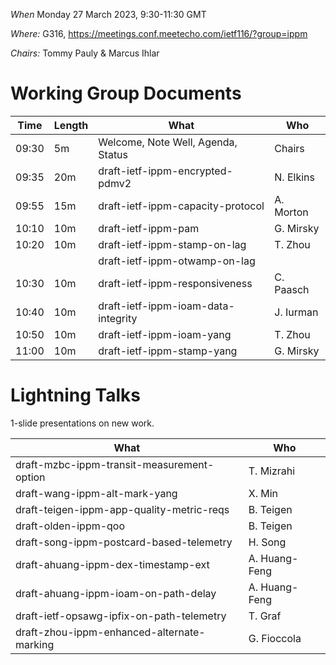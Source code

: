 *When*   Monday 27 March 2023, 9:30-11:30 GMT

*Where:*  G316, https://meetings.conf.meetecho.com/ietf116/?group=ippm

*Chairs:* Tommy Pauly & Marcus Ihlar

# Working Group Documents

| Time    | Length | What                                        | Who          |
|---------|--------|---------------------------------------------|--------------|
| 09:30   | 5m     | Welcome, Note Well, Agenda, Status          | Chairs       |
| 09:35   | 20m    | draft-ietf-ippm-encrypted-pdmv2             | N. Elkins    |
| 09:55   | 15m    | draft-ietf-ippm-capacity-protocol           | A. Morton    |
| 10:10   | 10m    | draft-ietf-ippm-pam                         | G. Mirsky    |
| 10:20   | 10m    | draft-ietf-ippm-stamp-on-lag                | T. Zhou      |
|         |        | draft-ietf-ippm-otwamp-on-lag               |              |
| 10:30   | 10m    | draft-ietf-ippm-responsiveness              | C. Paasch    |
| 10:40   | 10m    | draft-ietf-ippm-ioam-data-integrity         | J. Iurman    |
| 10:50   | 10m    | draft-ietf-ippm-ioam-yang                   | T. Zhou      |
| 11:00   | 10m    | draft-ietf-ippm-stamp-yang                  | G. Mirsky    |


# Lightning Talks

1-slide presentations on new work.

| What                                        | Who          |
|---------------------------------------------|--------------|
| draft-mzbc-ippm-transit-measurement-option  | T. Mizrahi   |
| draft-wang-ippm-alt-mark-yang               | X. Min       |
| draft-teigen-ippm-app-quality-metric-reqs   | B. Teigen    |
| draft-olden-ippm-qoo                        | B. Teigen    |
| draft-song-ippm-postcard-based-telemetry    | H. Song      |
| draft-ahuang-ippm-dex-timestamp-ext         | A. Huang-Feng |
| draft-ahuang-ippm-ioam-on-path-delay        | A. Huang-Feng |
| draft-ietf-opsawg-ipfix-on-path-telemetry   | T. Graf      |
| draft-zhou-ippm-enhanced-alternate-marking  | G. Fioccola  |

